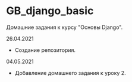 # GB_django_basic
Домашние задания к курсу "Основы Django".

26.04.2021
+ Создание репозитория.

04.05.2021
+ Добавление домашнего задания к уроку 2.